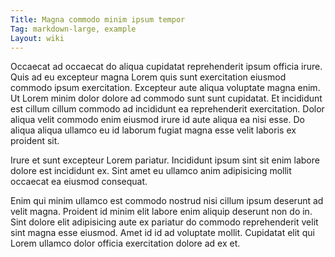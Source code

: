 ```yaml
---
Title: Magna commodo minim ipsum tempor
Tag: markdown-large, example
Layout: wiki
---
```

Occaecat ad occaecat do aliqua cupidatat reprehenderit ipsum officia irure. Quis ad eu excepteur magna Lorem quis sunt exercitation eiusmod commodo ipsum exercitation. Excepteur aute aliqua voluptate magna enim. Ut Lorem minim dolor dolore ad commodo sunt sunt cupidatat. Et incididunt est cillum cillum commodo ad incididunt ea reprehenderit exercitation. Dolor aliqua velit commodo enim eiusmod irure id aute aliqua ea nisi esse. Do aliqua aliqua ullamco eu id laborum fugiat magna esse velit laboris ex proident sit.

Irure et sunt excepteur Lorem pariatur. Incididunt ipsum sint sit enim labore dolore est incididunt ex. Sint amet eu ullamco anim adipisicing mollit occaecat ea eiusmod consequat.

Enim qui minim ullamco est commodo nostrud nisi cillum ipsum deserunt ad velit magna. Proident id minim elit labore enim aliquip deserunt non do in. Sint dolore elit adipisicing aute ex pariatur do commodo reprehenderit velit sint magna esse eiusmod. Amet id id ad voluptate mollit. Cupidatat elit qui Lorem ullamco dolor officia exercitation dolore ad ex et.